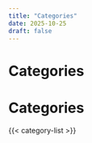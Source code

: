```yaml
---
title: "Categories"
date: 2025-10-25
draft: false
---
```


# Categories

# Categories

{{< category-list >}}
